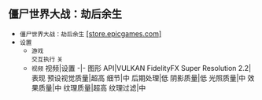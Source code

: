 ## 僵尸世界大战：劫后余生
* `僵尸世界大战：劫后余生` [[store.epicgames.com]](https://store.epicgames.com/zh-CN/p/world-war-z)
* `设置`
    * `游戏`  
    `交互执行` `关`
    * `视频`
        视频|设置
        -|-
        图形 API|VULKAN
        FidelityFX Super Resolution 2.2|表现
        预设视觉质量|超高
        细节|中
        后期处理|低
        阴影质量|低
        光照质量|中
        效果质量|中
        纹理质量|超高
        纹理过滤|中